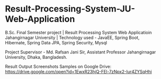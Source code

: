 # Result-Processing-System-JU-Web-Application
B.Sc. Final Semester project | Result Processing System Web Applicatioin Jahangirnagar University | Technology used - JavaEE, Spring Boot,  Hibernate, Spring Data JPA, Spring Security, Mysql 

Project Supervisor - 
Md. Rafsan Jani Sir,
Assistant Professor
Jahangirnagar University,
Dhaka, Bangladesh.

Result Output Screenshots Samples on Google Drive: https://drive.google.com/open?id=1EwxR23hjQ-FEl-7zNpx2-Iur4ZYSqHhi
